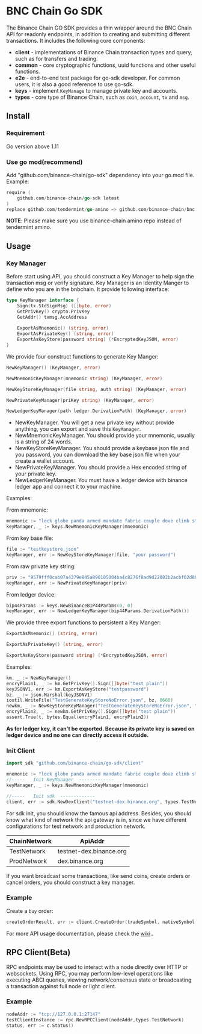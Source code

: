 # BNC Chain Go SDK


The Binance Chain GO SDK provides a thin wrapper around the BNC Chain API for readonly endpoints, in addition to creating and submitting different transactions.
It includes the following core components:

* **client** - implementations of Binance Chain transaction types and query, such as for transfers and trading.
* **common** - core cryptographic functions, uuid functions and other useful functions.
* **e2e** - end-to-end test package for go-sdk developer. For common users, it is also a good reference to use go-sdk. 
* **keys** - implement `KeyManage` to manage private key and accounts.
* **types** - core type of Binance Chain, such as `coin`, `account`, `tx` and `msg`.

## Install

### Requirement

Go version above 1.11

### Use go mod(recommend)

Add "github.com/binance-chain/go-sdk" dependency into your go.mod file. Example:
```go
require (
	github.com/binance-chain/go-sdk latest
)
replace github.com/tendermint/go-amino => github.com/binance-chain/bnc-go-amino v0.14.1-binance.1
```

**NOTE**: Please make sure you use binance-chain amino repo instead of tendermint amino.

## Usage 

### Key Manager

Before start using API, you should construct a Key Manager to help sign the transaction msg or verify signature.
Key Manager is an Identity Manger to define who you are in the bnbchain. It provide following interface:

```go
type KeyManager interface {
	Sign(tx.StdSignMsg) ([]byte, error)
	GetPrivKey() crypto.PrivKey
	GetAddr() txmsg.AccAddress
	
	ExportAsMnemonic() (string, error)
	ExportAsPrivateKey() (string, error)
	ExportAsKeyStore(password string) (*EncryptedKeyJSON, error)
}
```

We provide four construct functions to generate Key Manger:
```go
NewKeyManager() (KeyManager, error)

NewMnemonicKeyManager(mnemonic string) (KeyManager, error)

NewKeyStoreKeyManager(file string, auth string) (KeyManager, error)

NewPrivateKeyManager(priKey string) (KeyManager, error) 

NewLedgerKeyManager(path ledger.DerivationPath) (KeyManager, error)

```
- NewKeyManager. You will get a new private key without provide anything, you can export and save this `KeyManager`.
- NewMnemonicKeyManager. You should provide your mnemonic, usually is a string of 24 words.
- NewKeyStoreKeyManager. You should provide a keybase json file and you password, you can download the key base json file when your create a wallet account.
- NewPrivateKeyManager. You should provide a Hex encoded string of your private key.
- NewLedgerKeyManager. You must have a ledger device with binance ledger app and connect it to your machine.

Examples:

From mnemonic:
```Go
mnemonic := "lock globe panda armed mandate fabric couple dove climb step stove price recall decrease fire sail ring media enhance excite deny valid ceiling arm"
keyManager, _ := keys.NewMnemonicKeyManager(mnemonic)
```

From key base file:
```GO
file := "testkeystore.json"
keyManager, err := NewKeyStoreKeyManager(file, "your password")

```

From raw private key string:
```GO
priv := "9579fff0cab07a4379e845a890105004ba4c8276f8ad9d22082b2acbf02d884b"
keyManager, err := NewPrivateKeyManager(priv)
```

From ledger device:
```GO
bip44Params := keys.NewBinanceBIP44Params(0, 0)
keyManager, err := NewLedgerKeyManager(bip44Params.DerivationPath())
```

We provide three export functions to persistent a Key Manger:

```go
ExportAsMnemonic() (string, error)

ExportAsPrivateKey() (string, error)

ExportAsKeyStore(password string) (*EncryptedKeyJSON, error)
``` 

Examples:
```go
km, _ := NewKeyManager()
encryPlain1, _ := km.GetPrivKey().Sign([]byte("test plain"))
keyJSONV1, err := km.ExportAsKeyStore("testpassword")
bz, _ := json.Marshal(keyJSONV1)
ioutil.WriteFile("TestGenerateKeyStoreNoError.json", bz, 0660)
newkm, _ := NewKeyStoreKeyManager("TestGenerateKeyStoreNoError.json", "testpassword")
encryPlain2, _ := newkm.GetPrivKey().Sign([]byte("test plain"))
assert.True(t, bytes.Equal(encryPlain1, encryPlain2))
```
**As for ledger key, it can't be exported. Because its private key is saved on ledger device and no one can directly access it outside.** 

### Init Client

```GO
import sdk "github.com/binance-chain/go-sdk/client"

mnemonic := "lock globe panda armed mandate fabric couple dove climb step stove price recall decrease fire sail ring media enhance excite deny valid ceiling arm"
//-----   Init KeyManager  -------------
keyManager, _ := keys.NewMnemonicKeyManager(mnemonic)

//-----   Init sdk  -------------
client, err := sdk.NewDexClient("testnet-dex.binance.org", types.TestNetwork, keyManager)

```
For sdk init, you should know the famous api address. Besides, you should know what kind of network the api gateway is in, since we have different configurations for 
test network and production network.

|  ChainNetwork |  ApiAddr | 
|-------------- |----------------------------------|
|   TestNetwork | testnet-dex.binance.org  |  
|   ProdNetwork | dex.binance.org          |                                |

If you want broadcast some transactions, like send coins, create orders or cancel orders, you should construct a key manager.


### Example

Create a `buy` order: 
```go
createOrderResult, err := client.CreateOrder(tradeSymbol, nativeSymbol, txmsg.OrderSide.BUY, 100000000, 100000000, true, "", tx.Source)
```

For more API usage documentation, please check the [wiki](https://github.com/binance-chain/go-sdk/wiki)..

## RPC Client(Beta)
RPC endpoints may be used to interact with a node directly over HTTP or websockets. Using RPC, you may perform low-level 
operations like executing ABCI queries, viewing network/consensus state or broadcasting a transaction against full node or
light client.

### Example
```go
nodeAddr := "tcp://127.0.0.1:27147"
testClientInstance := rpc.NewRPCClient(nodeAddr,types.TestNetwork)
status, err := c.Status()
```
